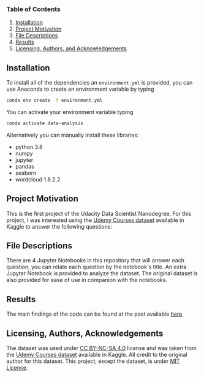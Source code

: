 ### Table of Contents

1. [Installation](#installation)
2. [Project Motivation](#motivation)
3. [File Descriptions](#files)
4. [Results](#results)
5. [Licensing, Authors, and Acknowledgements](#licensing)

## Installation <a name="installation"></a>

To install all of the dependencies an `environment.yml` is provided, you can use Anaconda to create an environment variable by typing

```bash
conda env create -f environment.yml
```

You can activate your environment variable typing

```bash
conda activate data-analysis
```

Alternatively you can manually install these libraries:

- python 3.8
- numpy
- jupyter
- pandas
- seaborn
- wordcloud 1.8.2.2

## Project Motivation<a name="motivation"></a>

This is the first project of the Udacity Data Scientist Nanodegree. For this project, I was interested using the [Udemy Courses dataset](https://www.kaggle.com/datasets/hossaingh/udemy-courses?select=Course_info.csv) available in Kaggle to answer the following questions:

## File Descriptions <a name="files"></a>

There are 4 Jupyter Notebooks in this repository that will answer each question, you can relate each question by the notebook's title. An extra Jupyter Notebook is provided to analyze the dataset. The original dataset is also provided for ease of use in companion with the notebooks.

## Results<a name="results"></a>

The main findings of the code can be found at the post available [here](https://medium.com/@mriosrivas/these-4-things-will-make-your-online-course-a-diamond-48915a5c6914).

## Licensing, Authors, Acknowledgements<a name="licensing"></a>

The dataset was used under [CC BY-NC-SA 4.0](https://creativecommons.org/licenses/by-nc-sa/4.0/) license and was taken from the [Udemy Courses dataset](https://www.kaggle.com/datasets/hossaingh/udemy-courses?select=Course_info.csv) available in Kaggle. All credit to the original author for this dataset. This project, except the dataset, is under [MIT Licence](https://mit-license.org/).
